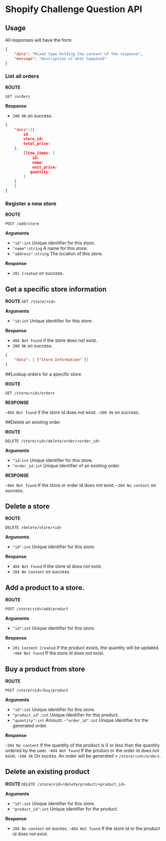 # Shopify Challenge Question API

## Usage

All responses will have the form

```json
{
    "data": "Mixed type holding the content of the response",
    "message": "Description of what happened"
}
```


### List all orders

**ROUTE**

`GET /orders`

**Response**

- `200 OK` on success.

```json
{
    "data":[{
        id:
        store_id:
        total_price:
    },
        {line_items: [
            id:
            name:
            unit_price:
           quantity:
        ]
    }
    ]
}

```

### Register a new store

**ROUTE**

`POST /add/store`

**Arguments**

- `"id":int` Unique identifier for this store.
- `"name":string` A name for this store.
- `"address":string` The location of this store.


**Response**

- `201 Created` on success.


## Get a specific store information

**ROUTE**
`GET /store/<id>`

**Arguments**
- `"id:int` Unique identifier for this store.

**Response**

- `404 Not Found` if the store does not exist.
- `200 OK` on success.

```json
{
    "data": [ {"Store Information" }]
}
```

##Lookup orders for a specific store

**ROUTE**

`GET /store/<id>/orders`

**RESPONSE**

-`404 Not found` if the store id does not exist.
-`200 Ok` on success.

##Delete an existing order

**ROUTE**

`DELETE /store/<id>/delete/order/<order_id>`

**Arguments**
- `"id:int` Unique identifier for this store.
- `"order_id:int` Unique identifier of an existing order.

**RESPONSE**

-`404 Not found` If the store or order id does not exist.
-`204 No content` on success.


## Delete a store

**ROUTE**

`DELETE /delete/store/<id>`

**Arguments**

- `"id":int` Unique identifier for this store.

**Response**

- `404 Not Found` if the store id does not exist.
- `204 No Content` on success.

## Add a product to a store.

**ROUTE**

`POST /store/<id>/add/product`

**Arguments**

- `"id":int` Unique identifier for this store.

**Response**
- `201 Content Created` if the product exists, the quantity will be updated. 
-`404 Not found` If the store id does not exist.


## Buy a product from store

**ROUTE**

`POST /store/<id>/buy/product`

**Arguments**
- `"id":int` Unique identifier for this store.
- `"product_id":int` Unique identifier for this product.
- `"quantity":int` Amount.
-`"order_id":int` Unique identifier for the generated order.

**Response**

-`204 No content` If the quantity of the product is 0 or less than the quantity ordered by the user.
-`404 Not found` If the product or the order id does not exist.
-`200 Ok` On sucess. An order will be generated > `/store/<id>/orders`.

## Delete an existing product

**ROUTE**
`DELETE /store/<id>/delete/product/<product_id>`

**Arguments**
- `"id":int` Unique identifier for this store.
- `"product_id":int` Unique identifier for the product.

**Response**
- `204 No content` on sucess.
-`404 Not found` If the store id or the product id does not exist.